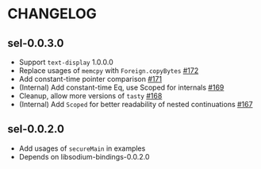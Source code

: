 # CHANGELOG

## sel-0.0.3.0

* Support `text-display` 1.0.0.0
* Replace usages of `memcpy` with `Foreign.copyBytes` [#172](https://github.com/haskell-cryptography/libsodium-bindings/pull/172)
* Add constant-time pointer comparison [#171](https://github.com/haskell-cryptography/libsodium-bindings/pull/171)
* (Internal) Add constant-time Eq, use Scoped for internals [#169](https://github.com/haskell-cryptography/libsodium-bindings/pull/169)
* Cleanup, allow more versions of `tasty` [#168](https://github.com/haskell-cryptography/libsodium-bindings/pull/168)
* (Internal) Add `Scoped` for better readability of nested continuations [#167](https://github.com/haskell-cryptography/libsodium-bindings/pull/167)

## sel-0.0.2.0

* Add usages of `secureMain` in examples
* Depends on libsodium-bindings-0.0.2.0
